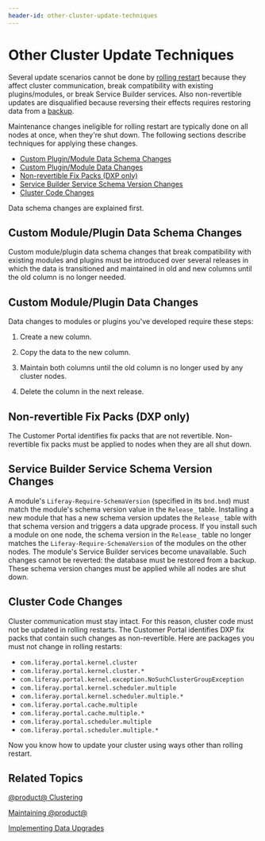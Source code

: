 ```yaml
---
header-id: other-cluster-update-techniques
---
```


# Other Cluster Update Techniques

Several update scenarios cannot be done by
[rolling restart](/docs/7-0/deploy/-/knowledge_base/d/using-rolling-restarts)
because they affect cluster communication, break compatibility with existing
plugins/modules, or break Service Builder services. Also non-revertible updates
are disqualified because reversing their effects requires restoring data from a 
[backup](/docs/7-0/deploy/-/knowledge_base/d/backing-up-a-liferay-installation). 

Maintenance changes ineligible for rolling restart are typically done on all
nodes at once, when they're shut down. The following sections describe
techniques for applying these changes.

- [Custom Plugin/Module Data Schema Changes](#custom-plugin-module-data-schema-changes)
- [Custom Plugin/Module Data Changes](#custom-plugin-module-data-changes)
- [Non-revertible Fix Packs (DXP only)](#non-revertible-fix-packs-dxp-only)
- [Service Builder Service Schema Version Changes](#service-builder-service-schema-version-changes)
- [Cluster Code Changes](#cluster-code-changes)

Data schema changes are explained first. 

## Custom Module/Plugin Data Schema Changes

Custom module/plugin data schema changes that break compatibility with existing
modules and plugins must be introduced over several releases in which the data
is transitioned and maintained in old and new columns until the old column is no
longer needed. 

## Custom Module/Plugin Data Changes

Data changes to modules or plugins you've developed require these steps:

1.  Create a new column.

2.  Copy the data to the new column.

3.  Maintain both columns until the old column is no longer used by any cluster 
    nodes. 

4.  Delete the column in the next release. 

## Non-revertible Fix Packs (DXP only)

The Customer Portal identifies fix packs that are not revertible. Non-revertible
fix packs must be applied to nodes when they are all shut down. 

## Service Builder Service Schema Version Changes

A module's `Liferay-Require-SchemaVersion` (specified in its `bnd.bnd`) must
match the module's schema version value in the `Release_` table. Installing a
new module that has a new schema version updates the `Release_` table with that
schema version and triggers a data upgrade process. If you install such a module
on one node, the schema version in the `Release_` table no longer matches the
`Liferay-Require-SchemaVersion` of the modules on the other nodes. The module's
Service Builder services become unavailable. Such changes cannot be reverted:
the database must be restored from a backup. These schema version changes must
be applied while all nodes are shut down. 

## Cluster Code Changes

Cluster communication must stay intact. For this reason, cluster code must not
be updated in rolling restarts. The Customer Portal identifies DXP fix packs
that contain such changes as non-revertible. Here are packages you must not
change in rolling restarts:

- `com.liferay.portal.kernel.cluster`
- `com.liferay.portal.kernel.cluster.*`
- `com.liferay.portal.kernel.exception.NoSuchClusterGroupException`
- `com.liferay.portal.kernel.scheduler.multiple`
- `com.liferay.portal.kernel.scheduler.multiple.*`
- `com.liferay.portal.cache.multiple`
- `com.liferay.portal.cache.multiple.*`
- `com.liferay.portal.scheduler.multiple`
- `com.liferay.portal.scheduler.multiple.*`

Now you know how to update your cluster using ways other than rolling restart. 

## Related Topics

[@product@ Clustering](/docs/7-0/deploy/-/knowledge_base/d/liferay-clustering)

[Maintaining @product@](/docs/7-0/deploy/-/knowledge_base/d/maintaining-liferay)

[Implementing Data Upgrades](/docs/7-0/tutorials/-/knowledge_base/t/data-upgrades-and-verifiers)
